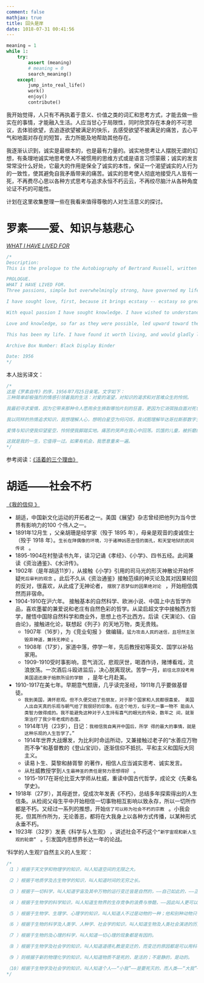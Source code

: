 ```yaml
---
comment: false
mathjax: true
title: 回头是岸
date: 1018-07-31 00:41:56
---
```


```python
meaning = 1
while 1:
    try:
        assert (meaning)
        # meaning = 0
        search_meaning()
    except:
        jump_into_real_life()
        work()
        enjoy()
        contribute()
```

我开始觉得，人只有不再执着于意义、价值之类的词汇和思考方式，才能去做一些实在的事情，才能融入生活。人应当甘心于局限性，同时欣赏存在本身的不可思议，去体验欲望，去追逐欲望被满足的快乐，去感受欲望不被满足的痛苦，去心平气和地面对存在的短暂，去力所能及地帮助其他存在。

我逐渐认识到，诚实是最根本的，也是最有力量的。诚实地思考让人摆脱无谓的幻想，有条理地诚实地思考使人不被惯用的思维方式或是语言习惯蒙蔽；诚实的发言常常没什么好处，它最大的作用是保全了诚实的本性，保证一个渴望诚实的人行为的一致性，使其避免自我矛盾带来的痛苦。诚实的思考使人彻底地接受凡人皆有一死，不再费尽心思以各种方式思考与追求永恒不朽云云，不再绞尽脑汁从各种角度论证不朽的可能性。

计划在这里收集整理一些在我看来值得尊敬的人对生活意义的探讨。

# 罗素——爱、知识与慈悲心

 *[WHAT I HAVE LIVED FOR](https://www.humanities.mcmaster.ca/~bertrand/misc.html)*    

```c
/*
Description: 
This is the prologue to the Autobiography of Bertrand Russell, written on 25 July 1956 in his own hand. The text follows:

PROLOGUE.
WHAT I HAVE LIVED FOR.
Three passions, simple but overwhelmingly strong, have governed my life: the longing for love, the search for knowledge, and unbearable pity for the suffering of mankind. These passions, like great winds, have blown me hither and thither, in a wayward course, over a deep ocean of anguish, reaching to the very verge of despair.

I have sought love, first, because it brings ecstasy -- ecstasy so great that I would often have sacrificed all the rest of life for a few hours of this joy. I have sought it, next, because it relieves loneliness -- that terrible loneliness in which one shivering consciousness looks over the rim of the world into the cold unfathomable lifeless abyss. I have sought it, finally, because in the union of love I have seen, in a mystic miniature, the prefiguring vision of the heaven that saints and poets have imagined. This is what I sought, and though it might seem too good for human life, this is what -- at last -- I have found.

With equal passion I have sought knowledge. I have wished to understand the hearts of men. I have wished to know why the stars shine. And I have tried to apprehend the Pythagorean power by which number holds sway above the flux. A little of this, but not much, I have achieved.

Love and knowledge, so far as they were possible, led upward toward the heavens. But always pity brought me back to earth. Echoes of cries of pain reverberate in my heart. Children in famine, victims tortured by oppressors, helpless old people a hated burden to their sons, and the whole world of loneliness, poverty, and pain make a mockery of what human life should be. I long to alleviate the evil, but I cannot, and I too suffer.

This has been my life. I have found it worth living, and would gladly live it again if the chance were offered me.

Archive Box Number: Black Display Binder

Date: 1956
*/
```

本人拙劣译文： 

```c
/* 
这是《罗素自传》的序，1956年7月25日亲笔。文字如下：
三种简单却极强烈的情感引领着我的生活：对爱的渴望，对知识的渴求和对苦难众生的怜悯。

我最初寻求爱情，因为它带来那种令人愿用余生换取哪怕片刻的狂喜，更因为它消弭独自面对死亡的孤寂。我从爱情中看到诗人们描绘的天堂，听起来有些夸张，但的确如我所见。

我以同样的热情追求知识，我想理解人心，想明白星空为何闪烁，我试图理解毕达哥拉斯那数字主宰一切的力量。我所得不多，但聊胜于无。

爱情与知识使我仰望星空，怜悯使我脚踏实地。痛苦的哭声在我心中回荡。饥饿的儿童，被折磨的受压迫者，子孙不孝的无望老人，和整个由孤独、贫穷和苦难构成的世界，无一不是对人类命运的嘲讽。我想要普渡众生，但实际上做不到，因为我也正受着苦难。

这就是我的一生，它值得一过。如果有机会，我愿意重来一遍。
*/
```

参考阅读：[《活着的三个理由》](http://www.ruanyifeng.com/blog/2011/10/what_I_have_lived_for.html) 

# 胡适——社会不朽

[《我的信仰 》](http://www.my285.com/xdmj/hushi/syrs/011.htm) 

- 胡适，中国新文化运动的开拓者之一。美国《展望》杂志曾经把他列为当今世界有影响力的100 个伟人之一。 
- 1891年12月生 ，父亲胡珊是经学家（殁于 1895 年），母亲是观音的虔诚信士（殁于 1918 年）。`生长在拜偶像的环境，习于诸神凶恶丑怪的面孔，和天堂地狱的民间传说 ` 。
- 1895-1904在村塾读书九年，读习记诵《孝经》、《小学》、四书五经。此间兼读《资治通鉴》、《水浒传》。
- 1902年（是年胡适11岁），从接触《小学》引用的司马光的形灭神散论开始怀疑`死后审判的观念` 。此后不久从《资治通鉴》接触范缜的神灭论及其对因果轮回的反对，很喜欢，从此成了无神论者， `摆脱了恶梦似的因果绝对论 ` ，开始相信偶然而非宿命。
- 1904-1910在沪六年。
  接触基本的自然科学、欧洲小说、中国上中古哲学作品，喜欢墨翟的兼爱说和老庄有自然色彩的哲学。从梁启超文字中接触西方哲学，醒悟中国除自然科学和商业外，思想上也不比西方。后读《天演论》、《自由论》，接触进化论，联想起《列子》的天地万物，类无贵贱。
  - 1907年（16岁），为《竞业旬报 》 做编辑，`猛力攻击人民的迷信，且坦然主张毁弃神道，兼持无神论` 。
  - 1908年（17岁），家道中落，停学一年，先后教授初等英文、国学以补贴家用。
  - 1909-1910受时事影响，意气消沉，悲观厌世，喝酒作诗，赌博看戏，流浪放荡。一次酒后斗殴进监后，决心脱离现状。苦学一月，`前往北京投考用美国退还庚子赔款所设的学额 ` ，是年七月赴美。
- 1910-1917在美七年。早期意气颓唐，几乎读完圣经，1911年几乎要做基督徒。
  - `我到美国，满怀悲观。但不久便交结了些朋友，对于那个国家和人民都很喜爱。 美国人出自天真的乐观与朝气给了我很好的印象。在这个地方，似乎无一事一物不 能由人类智力做得成的。我不能避免这种对于人生持有喜气的眼光的传染，数年之 间，就渐渐治疗了我少年老成的态度。 ` 
  - 1914年1月（23岁），日记：`我相信我自离开中国后，所学 得的最大的事情，就是这种乐观的人生哲学了。” ` 
  - 1914年世界大战爆发，为比利时命运所动，又兼接触过老子的“水善应万物而不争”和基督教的《登山宝训》，逐渐信仰不抵抗、平和主义和国际大同主义。
  - 读易卜生、莫黎和赫胥黎 的著作，相信人应当诚实思考、诚实发言。
  - 从杜威教授学到`人生最神圣的责任是努力思想得好 ` 。
  - 1915-1917在哥伦比亚大学师从杜威，重读中国古代哲学，成论文《先秦名学史》。
- 1918年（27岁），其母逝世，促成次年发表《不朽》，总结多年探索得出的人生信条。从检阅父母生平中开始相信一切事物相互影响以致永存，所以一切所作都是不朽。又经过一系列的推想，开始`信了可以称为社会不朽的宗教 ` 。小我会死，但其所作所为，无论善恶，都将在大我身上以各种方式传播，以某种形式永垂不朽。
- 1923年（32岁）发表《科学与人生观》 ，讲述社会不朽这个`“新宇宙观和新人生观的轮廓” ` 。引发国内思想界长达一年的论战。

‘科学的人生观’/‘自然主义的人生观’：

```c
/*
（1 ）根据于天文学和物理学的知识，叫人知道空间的无限之大。

（2 ）根据于地质学及古生物学的知识，叫人知道时间的无穷之长。

（3 ）根据于一切科学，叫人知道宇宙及其中万物的运行变迁皆是自然的，——自己如此的，——正用不着什么超自然的主宰或造物者。

（4 ）根据于生物学的科学知识，叫人知道生物界的生存竞争的浪费与惨酷，——因此叫人更可以明白那“有好生之德”的主宰的假设是不能成立的。

（5 ）根据于生物学、生理学、心理学的知识，叫人知道人不过是动物的一种；他和别种动物只有程序的差异，并无种类的区别。

（6 ）根据于生物的科学及人类学、人种学、社会学的知识，叫人知道生物及人类社会演进的历史和演进的原因。

（7 ）根据于生物的及心理的科学，叫人知道一切心理的现象都是有因的。

（8 ）根据于生物学及社会学的知识，叫人知道道德礼教是变迁的，而变迁的原因都是可以用科学的方法寻求出来的。

（9 ）则根据于新的物理化学的知识，叫人知道物质不是死的，是活的；不是静的，是动的。

（10）根据于生物学及社会学的知识，叫人知道个人——“小我”——是要死灭的，而人类——“大我”——是不死的，不朽的；叫人知道“为全种万世而生活”就是宗教，就是最高的宗教。而那些替个人谋死后的“天堂”“净土”的宗教，乃是自私自利的宗教。
*/
```
